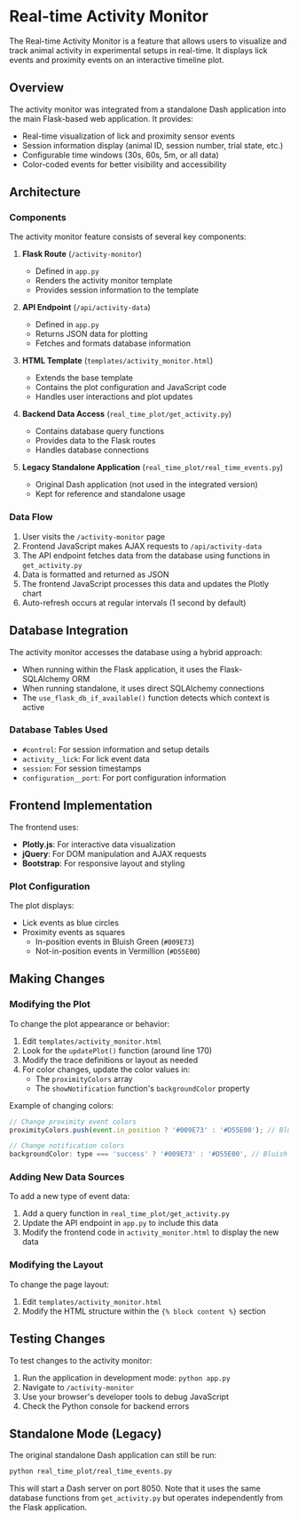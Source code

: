 # Real-time Activity Monitor

The Real-time Activity Monitor is a feature that allows users to visualize and track animal activity in experimental setups in real-time. It displays lick events and proximity events on an interactive timeline plot.

## Overview

The activity monitor was integrated from a standalone Dash application into the main Flask-based web application. It provides:

- Real-time visualization of lick and proximity sensor events
- Session information display (animal ID, session number, trial state, etc.)
- Configurable time windows (30s, 60s, 5m, or all data)
- Color-coded events for better visibility and accessibility

## Architecture

### Components

The activity monitor feature consists of several key components:

1. **Flask Route** (`/activity-monitor`)
   - Defined in `app.py`
   - Renders the activity monitor template
   - Provides session information to the template

2. **API Endpoint** (`/api/activity-data`)
   - Defined in `app.py`
   - Returns JSON data for plotting
   - Fetches and formats database information

3. **HTML Template** (`templates/activity_monitor.html`)
   - Extends the base template
   - Contains the plot configuration and JavaScript code
   - Handles user interactions and plot updates

4. **Backend Data Access** (`real_time_plot/get_activity.py`)
   - Contains database query functions
   - Provides data to the Flask routes
   - Handles database connections

5. **Legacy Standalone Application** (`real_time_plot/real_time_events.py`)
   - Original Dash application (not used in the integrated version)
   - Kept for reference and standalone usage

### Data Flow

1. User visits the `/activity-monitor` page
2. Frontend JavaScript makes AJAX requests to `/api/activity-data`
3. The API endpoint fetches data from the database using functions in `get_activity.py`
4. Data is formatted and returned as JSON
5. The frontend JavaScript processes this data and updates the Plotly chart
6. Auto-refresh occurs at regular intervals (1 second by default)

## Database Integration

The activity monitor accesses the database using a hybrid approach:

- When running within the Flask application, it uses the Flask-SQLAlchemy ORM
- When running standalone, it uses direct SQLAlchemy connections
- The `use_flask_db_if_available()` function detects which context is active

### Database Tables Used

- `#control`: For session information and setup details
- `activity__lick`: For lick event data
- `session`: For session timestamps
- `configuration__port`: For port configuration information

## Frontend Implementation

The frontend uses:

- **Plotly.js**: For interactive data visualization
- **jQuery**: For DOM manipulation and AJAX requests
- **Bootstrap**: For responsive layout and styling

### Plot Configuration

The plot displays:

- Lick events as blue circles
- Proximity events as squares
  - In-position events in Bluish Green (`#009E73`)
  - Not-in-position events in Vermillion (`#D55E00`)

## Making Changes

### Modifying the Plot

To change the plot appearance or behavior:

1. Edit `templates/activity_monitor.html`
2. Look for the `updatePlot()` function (around line 170)
3. Modify the trace definitions or layout as needed
4. For color changes, update the color values in:
   - The `proximityColors` array
   - The `showNotification` function's `backgroundColor` property

Example of changing colors:

```javascript
// Change proximity event colors
proximityColors.push(event.in_position ? '#009E73' : '#D55E00'); // Bluish green and Vermillion

// Change notification colors
backgroundColor: type === 'success' ? '#009E73' : '#D55E00', // Bluish green and Vermillion
```

### Adding New Data Sources

To add a new type of event data:

1. Add a query function in `real_time_plot/get_activity.py`
2. Update the API endpoint in `app.py` to include this data
3. Modify the frontend code in `activity_monitor.html` to display the new data

### Modifying the Layout

To change the page layout:

1. Edit `templates/activity_monitor.html`
2. Modify the HTML structure within the `{% block content %}` section

## Testing Changes

To test changes to the activity monitor:

1. Run the application in development mode: `python app.py`
2. Navigate to `/activity-monitor`
3. Use your browser's developer tools to debug JavaScript
4. Check the Python console for backend errors

## Standalone Mode (Legacy)

The original standalone Dash application can still be run:

```bash
python real_time_plot/real_time_events.py
```

This will start a Dash server on port 8050. Note that it uses the same database functions from `get_activity.py` but operates independently from the Flask application. 